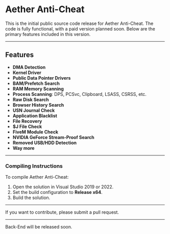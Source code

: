 # Aether Anti-Cheat

 
This is the initial public source code release for Aether Anti-Cheat. The code is fully functional, with a paid version planned soon. Below are the primary features included in this version.

---

## Features

- **DMA Detection**
- **Kernel Driver**
- **Public Data Pointer Drivers**
- **BAM/Prefetch Search**
- **RAM Memory Scanning**
- **Process Scanning**: DPS, PCSvc, Clipboard, LSASS, CSRSS, etc.
- **Raw Disk Search**
- **Browser History Search**
- **USN Journal Check**
- **Application Blacklist**
- **File Recovery**
- **$J File Check**
- **FiveM Module Check**
- **NVIDIA GeForce Stream-Proof Search**
- **Removed USB/HDD Detection**
- **Way more**
---

### Compiling Instructions

To compile Aether Anti-Cheat:

1. Open the solution in Visual Studio 2019 or 2022.
2. Set the build configuration to **Release x64**.
3. Build the solution.

---

If you want to contribute, please submit a pull request.

--- 

Back-End will be released soon.

